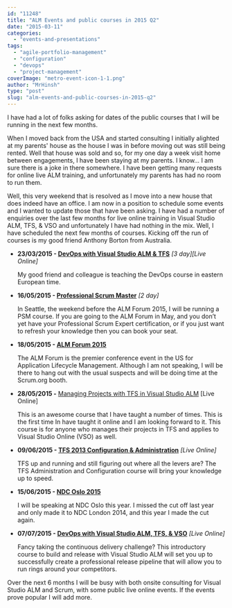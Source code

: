 ```yaml
---
id: "11248"
title: "ALM Events and public courses in 2015 Q2"
date: "2015-03-11"
categories: 
  - "events-and-presentations"
tags: 
  - "agile-portfolio-management"
  - "configuration"
  - "devops"
  - "project-management"
coverImage: "metro-event-icon-1-1.png"
author: "MrHinsh"
type: "post"
slug: "alm-events-and-public-courses-in-2015-q2"
---
```


I have had a lot of folks asking for dates of the public courses that I will be running in the next few months.

When I moved back from the USA and started consulting I initially alighted at my parents' house as the house I was in before moving out was still being rented. Well that house was sold and so, for my one day a week visit home between engagements, I have been staying at my parents. I know… I am sure there is a joke in there somewhere. I have been getting many requests for online live ALM training, and unfortunately my parents has had no room to run them.

Well, this very weekend that is resolved as I move into a new house that does indeed have an office. I am now in a position to schedule some events and I wanted to update those that have been asking. I have had a number of enquiries over the last few months for live online training in Visual Studio ALM, TFS, & VSO and unfortunately I have had nothing in the mix. Well, I have scheduled the next few months of courses. Kicking off the run of courses is my good friend Anthony Borton from Australia.

- **23/03/2015 - [DevOps with Visual Studio ALM & TFS](http://visualstudiodevops23mar2015.eventbrite.com/?aff=nkdalm)** _\[3 day\]\[Live Online\]_
    
    My good friend and colleague is teaching the DevOps course in eastern European time.
    
- **16/05/2015 - [Professional Scrum Master](http://nkdagility.com/training/courses/professional-scrum-master/)** _\[2 day\]_
    
    In Seattle, the weekend before the ALM Forum 2015, I will be running a PSM course. If you are going to the ALM Forum in May, and you don’t yet have your Professional Scrum Expert certification, or if you just want to refresh your knowledge then you can book your seat.
    
- **18/05/2015 - [ALM Forum 2015](http://www.alm-forum.com)**
    
    The ALM Forum is the premier conference event in the US for Application Lifecycle Management. Although I am not speaking, I will be there to hang out with the usual suspects and will be doing time at the Scrum.org booth.
    
- **28/05/2015 -** [Managing Projects with TFS in Visual Studio ALM](http://nkdagility.com/training/courses/managing-projects-with-tfs/ "Managing Projects with TFS in Visual Studio ALM") \[Live Online\]
    
    This is an awesome course that I have taught a number of times. This is the first time In have taught it online and I am looking forward to it. This course is for anyone who manages their projects in TFS and applies to Visual Studio Online (VSO) as well.
    
- **09/06/2015 - [TFS 2013 Configuration & Administration](http://nkdagility.com/training/courses/tfs-2013-configuration-administration/)** _\[Live Online\]_
    
    TFS up and running and still figuring out where all the levers are? The TFS Administration and Configuration course will bring your knowledge up to speed.
    
- **15/06/2015 - [NDC Oslo 2015](http://www.ndcoslo.com)**
    
    I will be speaking at NDC Oslo this year. I missed the cut off last year and only made it to NDC London 2014, and this year I made the cut again.
    
- **07/07/2015 - [DevOps with Visual Studio ALM, TFS, & VSO](http://nkdagility.com/training/courses/devops-with-visual-studio-alm/)** _\[Live Online\]_
    
    Fancy taking the continuous delivery challenge? This introductory course to build and release with Visual Studio ALM will set you up to successfully create a professional release pipeline that will allow you to run rings around your competitors.
    

Over the next 6 months I will be busy with both onsite consulting for Visual Studio ALM and Scrum, with some public live online events. If the events prove popular I will add more.


